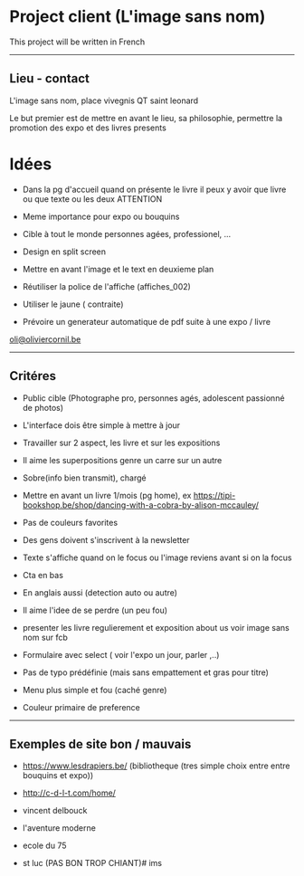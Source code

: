 # Project client (L'image sans nom)	


This project will be written in French

-----------------

## Lieu - contact

L'image sans nom, place vivegnis QT saint leonard

Le but premier est de mettre en avant le lieu, sa philosophie, permettre la promotion des expo et des livres presents

# Idées

- Dans la pg d'accueil quand on présente le livre il peux y avoir que livre ou que texte ou les deux ATTENTION 

- Meme importance pour expo ou bouquins

- Cible à tout le monde personnes agées, professionel, ...

- Design en split screen 

- Mettre en avant l'image et le text en deuxieme plan

- Réutiliser la police de l'affiche (affiches_002)

- Utiliser le jaune ( contraite)

- Prévoire un generateur automatique de pdf suite à une expo / livre

oli@oliviercornil.be



-----------------------

## Critéres

- Public cible (Photographe pro, personnes agés, adolescent passionné de photos)

- L'interface dois être simple à mettre à jour 

- Travailler sur 2 aspect, les livre et sur les expositions

- Il aime les superpositions genre un carre sur un autre 

- Sobre(info bien transmit), chargé

- Mettre en avant un livre 1/mois (pg home), ex https://tipi-bookshop.be/shop/dancing-with-a-cobra-by-alison-mccauley/

- Pas de couleurs favorites

- Des gens doivent s'inscrivent à la newsletter

- Texte s'affiche quand on le focus ou l'image reviens avant si on la focus

- Cta en bas

- En anglais aussi (detection auto ou autre)

- Il aime l'idee de se perdre (un peu fou)

- presenter les livre regulierement et exposition about us voir image sans nom sur fcb

- Formulaire avec select ( voir l'expo un jour, parler ,..)

- Pas de typo prédéfinie (mais sans empattement et gras pour titre)

- Menu plus simple et fou (caché genre)

- Couleur primaire de preference



-------------------

## Exemples de site bon / mauvais

- https://www.lesdrapiers.be/ (bibliotheque (tres simple choix entre entre bouquins et expo))

- http://c-d-l-t.com/home/

- vincent delbouck

- l'aventure moderne

- ecole du 75

- st luc (PAS BON TROP CHIANT)# ims
